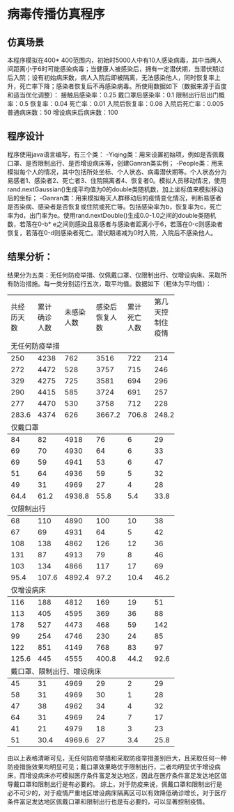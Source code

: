 # 病毒传播仿真程序
## 仿真场景
本程序模拟在400*  400范围内，初始时5000人中有10人感染病毒，其中当两人间距离小于6时可能感染病毒；当健康人被感染后，拥有一定潜伏期，当潜伏期过后入院；设有初始病床数，病人入院后即被隔离，无法感染他人，同时恢复率上升，死亡率下降；感染者恢复后不再感染病毒。所使用数据如下（数据来源于百度和适当优化调整）：
  接触后感染率：0.25
  戴口罩后感染率：0.1
  限制出行后出门概率：0.5
  恢复率：0.04
  死亡率：0.01
  入院后恢复率：0.08
  入院后死亡率：0.005
  普通病床数：50
  增设病床后病床数：100

## 程序设计
程序使用java语言编写，有三个类：
-Yiqing类：用来设置初始项，例如是否佩戴口罩、是否限制出行、是否增设病床等，创建Ganran类实例；
-People类：用来模拟每个人的情况，其中包括所处坐标、个人状态、病毒潜伏期等。个人状态分为易感者1、感染者2、死亡者3、住院隔离者4、恢复者0。模拟人员移动情况，使用rand.nextGaussian()生成平均值为0的double类随机数，加上坐标值来模拟移动后的坐标；
-Ganran类：用来模拟每天人群移动后的疫情变化情况，判断易感者是否染病、感染者是否恢复或住院或死亡等。包括感染率为b，恢复率为c，死亡率为d，出门率为e。使用rand.nextDouble()生成0.0-1.0之间的double类随机数，若落在0-b*  e之间则感染且易感者与感染者距离小于6，若落在0-c则感染者恢复，若落在0-d则感染者死亡。潜伏期递减为0时入院，入院后不感染他人。


## 结果分析：
结果分为五类：无任何防疫举措、仅佩戴口罩、仅限制出行、仅增设病床、采取所有防治措施。每一类分别运行五次，取平均值。数据如下（粗体为平均值）：

<table width="480" border="0" cellpadding="0" cellspacing="0" style='width:288.00pt;border-collapse:collapse;table-layout:fixed;'>
   <col width="80" span="6" style='width:48.00pt;'/>
   <tr height="49.25" style='height:29.55pt;'>
    <td class="xl65" height="49.25" width="80" style='height:29.55pt;width:48.00pt;' x:str>共经历天数</td>
    <td class="xl66" width="80" style='width:48.00pt;' x:str>累计确诊人数</td>
    <td class="xl66" width="80" style='width:48.00pt;' x:str>未感染人数</td>
    <td class="xl66" width="80" style='width:48.00pt;' x:str>感染后恢复人数</td>
    <td class="xl66" width="80" style='width:48.00pt;' x:str>累计死亡人数</td>
    <td class="xl66" width="80" style='width:48.00pt;' x:str>第几天控制住疫情</td>
   </tr>
   <tr height="26.50" style='height:15.90pt;mso-height-source:userset;mso-height-alt:318;'>
    <td class="xl67" height="26.50" colspan="6" style='height:15.90pt;border-right:1.0pt solid windowtext;border-bottom:1.0pt solid windowtext;' x:str>无任何防疫举措</td>
   </tr>
   <tr height="25.25" style='height:15.15pt;'>
    <td class="xl68" height="25.25" style='height:15.15pt;' x:num>250</td>
    <td class="xl66" x:num>4238</td>
    <td class="xl66" x:num>762</td>
    <td class="xl66" x:num>3516</td>
    <td class="xl66" x:num>722</td>
    <td class="xl66" x:num>214</td>
   </tr>
   <tr height="25.25" style='height:15.15pt;'>
    <td class="xl68" height="25.25" style='height:15.15pt;' x:num>272</td>
    <td class="xl69" x:num>4472</td>
    <td class="xl69" x:num>528</td>
    <td class="xl69" x:num>3757</td>
    <td class="xl69" x:num>715</td>
    <td class="xl69" x:num>246</td>
   </tr>
   <tr height="25.25" style='height:15.15pt;'>
    <td class="xl68" height="25.25" style='height:15.15pt;' x:num>329</td>
    <td class="xl69" x:num>4275</td>
    <td class="xl69" x:num>725</td>
    <td class="xl69" x:num>3581</td>
    <td class="xl69" x:num>694</td>
    <td class="xl69" x:num>296</td>
   </tr>
   <tr height="25.25" style='height:15.15pt;'>
    <td class="xl68" height="25.25" style='height:15.15pt;' x:num>290</td>
    <td class="xl69" x:num>4415</td>
    <td class="xl69" x:num>585</td>
    <td class="xl69" x:num>3724</td>
    <td class="xl69" x:num>691</td>
    <td class="xl69" x:num>257</td>
   </tr>
   <tr height="25.25" style='height:15.15pt;'>
    <td class="xl68" height="25.25" style='height:15.15pt;' x:num>277</td>
    <td class="xl69" x:num>4470</td>
    <td class="xl69" x:num>530</td>
    <td class="xl69" x:num>3758</td>
    <td class="xl69" x:num>712</td>
    <td class="xl69" x:num>228</td>
   </tr>
   <tr height="25.25" style='height:15.15pt;'>
    <td class="xl68" height="25.25" style='height:15.15pt;' x:num>283.6</td>
    <td class="xl69" x:num>4374</td>
    <td class="xl69" x:num>626</td>
    <td class="xl69" x:num>3667.2</td>
    <td class="xl69" x:num>706.8</td>
    <td class="xl69" x:num>248.2</td>
   </tr>
   <tr height="26.50" style='height:15.90pt;mso-height-source:userset;mso-height-alt:318;'>
    <td class="xl67" height="26.50" colspan="6" style='height:15.90pt;border-right:1.0pt solid windowtext;border-bottom:1.0pt solid windowtext;' x:str>仅戴口罩</td>
   </tr>
   <tr height="25.25" style='height:15.15pt;'>
    <td class="xl68" height="25.25" style='height:15.15pt;' x:num>84</td>
    <td class="xl66" x:num>82</td>
    <td class="xl66" x:num>4918</td>
    <td class="xl66" x:num>76</td>
    <td class="xl66" x:num>6</td>
    <td class="xl66" x:num>29</td>
   </tr>
   <tr height="25.25" style='height:15.15pt;'>
    <td class="xl68" height="25.25" style='height:15.15pt;' x:num>69</td>
    <td class="xl69" x:num>70</td>
    <td class="xl69" x:num>4930</td>
    <td class="xl69" x:num>64</td>
    <td class="xl69" x:num>6</td>
    <td class="xl69" x:num>33</td>
   </tr>
   <tr height="25.25" style='height:15.15pt;'>
    <td class="xl68" height="25.25" style='height:15.15pt;' x:num>69</td>
    <td class="xl69" x:num>59</td>
    <td class="xl69" x:num>4941</td>
    <td class="xl69" x:num>53</td>
    <td class="xl69" x:num>6</td>
    <td class="xl69" x:num>47</td>
   </tr>
   <tr height="25.25" style='height:15.15pt;'>
    <td class="xl68" height="25.25" style='height:15.15pt;' x:num>51</td>
    <td class="xl69" x:num>64</td>
    <td class="xl69" x:num>4936</td>
    <td class="xl69" x:num>59</td>
    <td class="xl69" x:num>5</td>
    <td class="xl69" x:num>32</td>
   </tr>
   <tr height="25.25" style='height:15.15pt;'>
    <td class="xl68" height="25.25" style='height:15.15pt;' x:num>49</td>
    <td class="xl69" x:num>31</td>
    <td class="xl69" x:num>4969</td>
    <td class="xl69" x:num>27</td>
    <td class="xl69" x:num>4</td>
    <td class="xl69" x:num>28</td>
   </tr>
   <tr height="25.25" style='height:15.15pt;'>
    <td class="xl68" height="25.25" style='height:15.15pt;' x:num>64.4</td>
    <td class="xl69" x:num>61.2</td>
    <td class="xl69" x:num>4938.8</td>
    <td class="xl69" x:num>55.8</td>
    <td class="xl69" x:num>5.4</td>
    <td class="xl69" x:num>33.8</td>
   </tr>
   <tr height="26.50" style='height:15.90pt;mso-height-source:userset;mso-height-alt:318;'>
    <td class="xl67" height="26.50" colspan="6" style='height:15.90pt;border-right:1.0pt solid windowtext;border-bottom:1.0pt solid windowtext;' x:str>仅限制出行</td>
   </tr>
   <tr height="25.25" style='height:15.15pt;'>
    <td class="xl68" height="25.25" style='height:15.15pt;' x:num>68</td>
    <td class="xl66" x:num>110</td>
    <td class="xl66" x:num>4890</td>
    <td class="xl66" x:num>100</td>
    <td class="xl66" x:num>10</td>
    <td class="xl66" x:num>38</td>
   </tr>
   <tr height="25.25" style='height:15.15pt;'>
    <td class="xl68" height="25.25" style='height:15.15pt;' x:num>67</td>
    <td class="xl69" x:num>69</td>
    <td class="xl69" x:num>4931</td>
    <td class="xl69" x:num>64</td>
    <td class="xl69" x:num>5</td>
    <td class="xl69" x:num>42</td>
   </tr>
   <tr height="25.25" style='height:15.15pt;'>
    <td class="xl68" height="25.25" style='height:15.15pt;' x:num>108</td>
    <td class="xl69" x:num>138</td>
    <td class="xl69" x:num>4862</td>
    <td class="xl69" x:num>126</td>
    <td class="xl69" x:num>12</td>
    <td class="xl69" x:num>36</td>
   </tr>
   <tr height="25.25" style='height:15.15pt;'>
    <td class="xl68" height="25.25" style='height:15.15pt;' x:num>131</td>
    <td class="xl69" x:num>87</td>
    <td class="xl69" x:num>4913</td>
    <td class="xl69" x:num>79</td>
    <td class="xl69" x:num>8</td>
    <td class="xl69" x:num>46</td>
   </tr>
   <tr height="25.25" style='height:15.15pt;'>
    <td class="xl68" height="25.25" style='height:15.15pt;' x:num>103</td>
    <td class="xl69" x:num>134</td>
    <td class="xl69" x:num>4866</td>
    <td class="xl69" x:num>117</td>
    <td class="xl69" x:num>17</td>
    <td class="xl69" x:num>69</td>
   </tr>
   <tr height="25.25" style='height:15.15pt;'>
    <td class="xl68" height="25.25" style='height:15.15pt;' x:num>95.4</td>
    <td class="xl69" x:num>107.6</td>
    <td class="xl69" x:num>4892.4</td>
    <td class="xl69" x:num>97.2</td>
    <td class="xl69" x:num>10.4</td>
    <td class="xl69" x:num>46.2</td>
   </tr>
   <tr height="26.50" style='height:15.90pt;mso-height-source:userset;mso-height-alt:318;'>
    <td class="xl67" height="26.50" colspan="6" style='height:15.90pt;border-right:1.0pt solid windowtext;border-bottom:1.0pt solid windowtext;' x:str>仅增设病床</td>
   </tr>
   <tr height="25.25" style='height:15.15pt;'>
    <td class="xl68" height="25.25" style='height:15.15pt;' x:num>116</td>
    <td class="xl66" x:num>188</td>
    <td class="xl66" x:num>4812</td>
    <td class="xl66" x:num>169</td>
    <td class="xl66" x:num>19</td>
    <td class="xl66" x:num>51</td>
   </tr>
   <tr height="25.25" style='height:15.15pt;'>
    <td class="xl68" height="25.25" style='height:15.15pt;' x:num>113</td>
    <td class="xl69" x:num>405</td>
    <td class="xl69" x:num>4595</td>
    <td class="xl69" x:num>369</td>
    <td class="xl69" x:num>36</td>
    <td class="xl69" x:num>88</td>
   </tr>
   <tr height="25.25" style='height:15.15pt;'>
    <td class="xl68" height="25.25" style='height:15.15pt;' x:num>178</td>
    <td class="xl69" x:num>527</td>
    <td class="xl69" x:num>4473</td>
    <td class="xl69" x:num>468</td>
    <td class="xl69" x:num>59</td>
    <td class="xl69" x:num>142</td>
   </tr>
   <tr height="25.25" style='height:15.15pt;'>
    <td class="xl68" height="25.25" style='height:15.15pt;' x:num>99</td>
    <td class="xl69" x:num>254</td>
    <td class="xl69" x:num>4746</td>
    <td class="xl69" x:num>230</td>
    <td class="xl69" x:num>24</td>
    <td class="xl69" x:num>85</td>
   </tr>
   <tr height="25.25" style='height:15.15pt;'>
    <td class="xl68" height="25.25" style='height:15.15pt;' x:num>122</td>
    <td class="xl69" x:num>851</td>
    <td class="xl69" x:num>4149</td>
    <td class="xl69" x:num>768</td>
    <td class="xl69" x:num>83</td>
    <td class="xl69" x:num>97</td>
   </tr>
   <tr height="25.25" style='height:15.15pt;'>
    <td class="xl68" height="25.25" style='height:15.15pt;' x:num>125.6</td>
    <td class="xl69" x:num>445</td>
    <td class="xl69" x:num>4555</td>
    <td class="xl69" x:num>400.8</td>
    <td class="xl69" x:num>44.2</td>
    <td class="xl69" x:num>92.6</td>
   </tr>
   <tr height="26.50" style='height:15.90pt;mso-height-source:userset;mso-height-alt:318;'>
    <td class="xl67" height="26.50" colspan="6" style='height:15.90pt;border-right:1.0pt solid windowtext;border-bottom:1.0pt solid windowtext;' x:str>戴口罩、限制出行、增设病床</td>
   </tr>
   <tr height="25.25" style='height:15.15pt;'>
    <td class="xl68" height="25.25" style='height:15.15pt;' x:num>45</td>
    <td class="xl66" x:num>31</td>
    <td class="xl66" x:num>4969</td>
    <td class="xl66" x:num>29</td>
    <td class="xl66" x:num>2</td>
    <td class="xl66" x:num>29</td>
   </tr>
   <tr height="25.25" style='height:15.15pt;'>
    <td class="xl68" height="25.25" style='height:15.15pt;' x:num>58</td>
    <td class="xl69" x:num>31</td>
    <td class="xl69" x:num>4969</td>
    <td class="xl69" x:num>30</td>
    <td class="xl69" x:num>1</td>
    <td class="xl69" x:num>28</td>
   </tr>
   <tr height="25.25" style='height:15.15pt;'>
    <td class="xl68" height="25.25" style='height:15.15pt;' x:num>47</td>
    <td class="xl69" x:num>38</td>
    <td class="xl69" x:num>4962</td>
    <td class="xl69" x:num>34</td>
    <td class="xl69" x:num>4</td>
    <td class="xl69" x:num>32</td>
   </tr>
   <tr height="25.25" style='height:15.15pt;'>
    <td class="xl68" height="25.25" style='height:15.15pt;' x:num>64</td>
    <td class="xl69" x:num>31</td>
    <td class="xl69" x:num>4969</td>
    <td class="xl69" x:num>24</td>
    <td class="xl69" x:num>7</td>
    <td class="xl69" x:num>17</td>
   </tr>
   <tr height="25.25" style='height:15.15pt;'>
    <td class="xl68" height="25.25" style='height:15.15pt;' x:num>41</td>
    <td class="xl69" x:num>21</td>
    <td class="xl69" x:num>4979</td>
    <td class="xl69" x:num>18</td>
    <td class="xl69" x:num>3</td>
    <td class="xl69" x:num>23</td>
   </tr>
   <tr height="25.25" style='height:15.15pt;'>
    <td class="xl68" height="25.25" style='height:15.15pt;' x:num>51</td>
    <td class="xl69" x:num>30.4</td>
    <td class="xl69" x:num>4969.6</td>
    <td class="xl69" x:num>27</td>
    <td class="xl69" x:num>3.4</td>
    <td class="xl69" x:num>25.8</td>
   </tr>
   <![if supportMisalignedColumns]>
    <tr width="0" style='display:none;'/>
   <![endif]>
  </table>

由以上表格清晰可见，无任何防疫举措和采取防疫举措差别巨大，且采取任何一种防疫措施效果均明显可见；戴口罩效果略优于限制出行，二者均明显优于增设病床，而增设病床亦可模拟医疗条件富足发达地区，因此在医疗条件富足发达地区倡导戴口罩和限制出行是有必要的。
综上，对于防疫来说，佩戴口罩和限制出行是必不可少的，对于疫情严重地区增设病床隔离区可以有效降低确诊增长，对于医疗条件富足发达地区佩戴口罩和限制出行也是有必要的，可以显著控制疫情。
